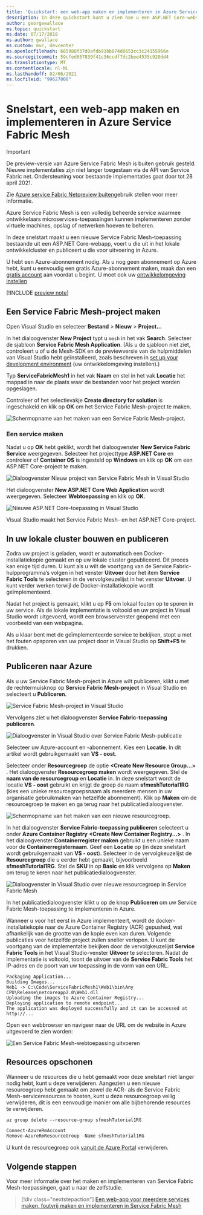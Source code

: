 ```yaml
---
title: 'Quickstart: een web-app maken en implementeren in Azure Service Fabric Mesh'
description: In deze quickstart kunt u zien hoe u een ASP.NET Core-website maakt en publiceert in Azure Service Fabric Mesh met behulp van Visual Studio.
author: georgewallace
ms.topic: quickstart
ms.date: 07/17/2018
ms.author: gwallace
ms.custom: mvc, devcenter
ms.openlocfilehash: 665988f37d0afdb91bb074d8653cc3c24155966e
ms.sourcegitcommit: 59cfed657839f41c36ccdf7dc2bee4535c920dd4
ms.translationtype: MT
ms.contentlocale: nl-NL
ms.lasthandoff: 02/06/2021
ms.locfileid: "99627008"
---
```

# <a name="quickstart-create-and-deploy-a-web-app-to-azure-service-fabric-mesh"></a>Snelstart, een web-app maken en implementeren in Azure Service Fabric Mesh

> [!IMPORTANT]
> De preview-versie van Azure Service Fabric Mesh is buiten gebruik gesteld. Nieuwe implementaties zijn niet langer toegestaan via de API van Service Fabric net. Ondersteuning voor bestaande implementaties gaat door tot 28 april 2021.
> 
> Zie [Azure service Fabric Netpreview buiten](https://azure.microsoft.com/updates/azure-service-fabric-mesh-preview-retirement/)gebruik stellen voor meer informatie.

Azure Service Fabric Mesh is een volledig beheerde service waarmee ontwikkelaars microservices-toepassingen kunnen implementeren zonder virtuele machines, opslag of netwerken hoeven te beheren.

In deze snelstart maakt u een nieuwe Service Fabric Mesh-toepassing bestaande uit een ASP.NET Core-webapp, voert u die uit in het lokale ontwikkelcluster en publiceert u die voor uitvoering in Azure.

U hebt een Azure-abonnement nodig. Als u nog geen abonnement op Azure hebt, kunt u eenvoudig een gratis Azure-abonnement maken, maak dan een [gratis account](https://azure.microsoft.com/free/) aan voordat u begint. U moet ook uw [ontwikkelomgeving instellen](service-fabric-mesh-howto-setup-developer-environment-sdk.md)

[!INCLUDE [preview note](./includes/include-preview-note.md)]

## <a name="create-a-service-fabric-mesh-project"></a>Een Service Fabric Mesh-project maken

Open Visual Studio en selecteer **Bestand** > **Nieuw** > **Project...**

In het dialoogvenster **New Project** typt u `mesh` in het vak **Search**. Selecteer de sjabloon **Service Fabric Mesh Application**. (Als u de sjabloon niet ziet, controleert u of u de Mesh-SDK en de previewversie van de hulpmiddelen van Visual Studio hebt geïnstalleerd, zoals beschreven in [set up your development environment](service-fabric-mesh-howto-setup-developer-environment-sdk.md) (uw ontwikkelomgeving instellen).) 

Typ **ServiceFabricMesh1** in het vak **Naam** en stel in het vak **Locatie** het mappad in naar de plaats waar de bestanden voor het project worden opgeslagen.

Controleer of het selectievakje **Create directory for solution** is ingeschakeld en klik op **OK** om het Service Fabric Mesh-project te maken.

![Schermopname van het maken van een Service Fabric Mesh-project.](media/service-fabric-mesh-quickstart-dotnet-core/visual-studio-new-project.png)

### <a name="create-a-service"></a>Een service maken

Nadat u op **OK** hebt geklikt, wordt het dialoogvenster **New Service Fabric Service** weergegeven. Selecteer het projecttype **ASP.NET Core** en controleer of **Container OS** is ingesteld op **Windows** en klik op **OK** om een ASP.NET Core-project te maken. 

![Dialoogvenster Nieuw project van Service Fabric Mesh in Visual Studio](media/service-fabric-mesh-quickstart-dotnet-core/visual-studio-new-service-fabric-service.png)

Het dialoogvenster **New ASP.NET Core Web Application** wordt weergegeven. Selecteer **Webtoepassing** en klik op **OK**.

![Nieuwe ASP.NET Core-toepassing in Visual Studio](media/service-fabric-mesh-quickstart-dotnet-core/visual-studio-new-aspnetcore-app.png)

Visual Studio maakt het Service Fabric Mesh- en het ASP.NET Core-project.

## <a name="build-and-publish-to-your-local-cluster"></a>In uw lokale cluster bouwen en publiceren

Zodra uw project is geladen, wordt er automatisch een Docker-installatiekopie gemaakt en op uw lokale cluster gepubliceerd. Dit proces kan enige tijd duren. U kunt als u wilt de voortgang van de Service Fabric-hulpprogramma’s volgen in het venster **Uitvoer** door het item **Service Fabric Tools** te selecteren in de vervolgkeuzelijst in het venster **Uitvoer**. U kunt verder werken terwijl de Docker-installatiekopie wordt geïmplementeerd.

Nadat het project is gemaakt, klikt u op **F5** om lokaal fouten op te sporen in uw service. Als de lokale implementatie is voltooid en uw project in Visual Studio wordt uitgevoerd, wordt een browservenster geopend met een voorbeeld van een webpagina.

Als u klaar bent met de geïmplementeerde service te bekijken, stopt u met het fouten opsporen van uw project door in Visual Studio op **Shift+F5** te drukken.

## <a name="publish-to-azure"></a>Publiceren naar Azure

Als u uw Service Fabric Mesh-project in Azure wilt publiceren, klikt u met de rechtermuisknop op **Service Fabric Mesh-project** in Visual Studio en selecteert u **Publiceren**.

![Service Fabric Mesh-project in Visual Studio](media/service-fabric-mesh-quickstart-dotnet-core/visual-studio-right-click-publish.png)

Vervolgens ziet u het dialoogvenster **Service Fabric-toepassing publiceren**.

![Dialoogvenster in Visual Studio over Service Fabric Mesh-publicatie](media/service-fabric-mesh-quickstart-dotnet-core/visual-studio-publish-dialog.png)

Selecteer uw Azure-account en -abonnement. Kies een **Locatie**. In dit artikel wordt gebruikgemaakt van **VS - oost**.

Selecteer onder **Resourcegroep** de optie **\<Create New Resource Group...>** . Het dialoogvenster **Resourcegroep maken** wordt weergegeven. Stel de **naam van de resourcegroup** en **Locatie** in.  In deze snelstart wordt de locatie **VS - oost** gebruikt en krijgt de groep de naam **sfmeshTutorial1RG** (kies een unieke resourcegroepsnaam als meerdere mensen in uw organisatie gebruikmaken van hetzelfde abonnement).  Klik op **Maken** om de resourcegroep te maken en ga terug naar het publicatiedialoogvenster.

![Schermopname van het maken van een nieuwe resourcegroep.](media/service-fabric-mesh-quickstart-dotnet-core/visual-studio-publish-new-resource-group-dialog.png)

In het dialoogvenster **Service Fabric-toepassing publiceren** selecteert u onder **Azure Container Registry** **\<Create New Container Registry...>** . In het dialoogvenster **Containerregister maken** gebruikt u een unieke naam voor de **Containerregisternaam**. Geef een **Locatie** op (in deze snelstart wordt gebruikgemaakt van **VS - oost**). Selecteer in de vervolgkeuzelijst de **Resourcegroep** die u eerder hebt gemaakt, bijvoorbeeld **sfmeshTutorial1RG**. Stel de **SKU** in op **Basic** en klik vervolgens op **Maken** om terug te keren naar het publicatiedialoogvenster.

![Dialoogvenster in Visual Studio over nieuwe resourcegroep in Service Fabric Mesh](media/service-fabric-mesh-quickstart-dotnet-core/visual-studio-publish-new-container-registry-dialog.png)

In het publicatiedialoogvenster klikt u op de knop **Publiceren** om uw Service Fabric Mesh-toepassing te implementeren in Azure.

Wanneer u voor het eerst in Azure implementeert, wordt de docker-installatiekopie naar de Azure Container Registry (ACR) gepushed, wat afhankelijk van de grootte van de kopie even kan duren. Volgende publicaties voor hetzelfde project zullen sneller verlopen. U kunt de voortgang van de implementatie bekijken door de vervolgkeuzelijst **Service Fabric Tools** in het Visual Studio-venster **Uitvoer** te selecteren. Nadat de implementatie is voltooid, toont de uitvoer van de **Service Fabric Tools** het IP-adres en de poort van uw toepassing in de vorm van een URL.

```
Packaging Application...
Building Images...
Web1 -> C:\Code\ServiceFabricMesh1\Web1\bin\Any CPU\Release\netcoreapp2.0\Web1.dll
Uploading the images to Azure Container Registry...
Deploying application to remote endpoint...
The application was deployed successfully and it can be accessed at http://...
```

Open een webbrowser en navigeer naar de URL om de website in Azure uitgevoerd te zien worden:

![Een Service Fabric Mesh-webtoepassing uitvoeren](media/service-fabric-mesh-tutorial-deploy-dotnetcore/deployed-web-project.png)

## <a name="clean-up-resources"></a>Resources opschonen

Wanneer u de resources die u hebt gemaakt voor deze snelstart niet langer nodig hebt, kunt u deze verwijderen. Aangezien u een nieuwe resourcegroep hebt gemaakt om zowel de ACR- als de Service Fabric Mesh-serviceresources te hosten, kunt u deze resourcegroep veilig verwijderen, dit is een eenvoudige manier om alle bijbehorende resources te verwijderen.

```azurecli
az group delete --resource-group sfmeshTutorial1RG
```

```powershell
Connect-AzureRmAccount
Remove-AzureRmResourceGroup -Name sfmeshTutorial1RG
```

U kunt de resourcegroep ook [vanuit de Azure Portal](https://portal.azure.com) verwijderen.

## <a name="next-steps"></a>Volgende stappen

Voor meer informatie over het maken en implementeren van Service Fabric Mesh-toepassingen, gaat u naar de zelfstudie.
> [!div class="nextstepaction"]
> [Een web-app voor meerdere services maken, foutvrij maken en implementeren in Service Fabric Mesh](service-fabric-mesh-tutorial-create-dotnetcore.md)
